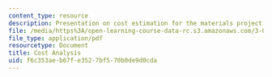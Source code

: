 ```yaml
---
content_type: resource
description: Presentation on cost estimation for the materials project laboratory.
file: /media/https%3A/open-learning-course-data-rc.s3.amazonaws.com/3-042-materials-project-laboratory-spring-2008/f6c353aeb67fe3527bf570b0de9d0cda_costest.pdf
file_type: application/pdf
resourcetype: Document
title: Cost Analysis
uid: f6c353ae-b67f-e352-7bf5-70b0de9d0cda
---
```

